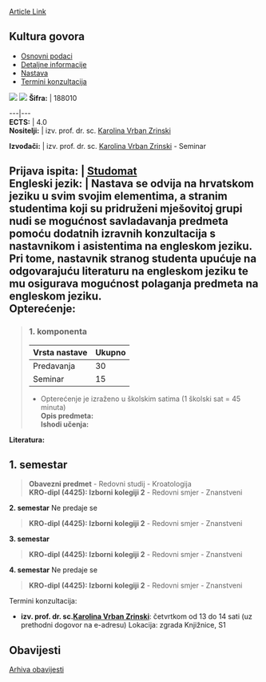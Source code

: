 [Article Link](https://www.fhs.hr/predmet/kulgov)

## Kultura govora
  * [Osnovni podaci](https://www.fhs.hr/predmet/kulgov#v1id-904832_421270_1_0 "Osnovni podaci")
  * [Detaljne informacije](https://www.fhs.hr/predmet/kulgov#v1id-904832_421270_1_1 "Detaljne informacije")
  * [Nastava](https://www.fhs.hr/predmet/kulgov#v1id-904832_421270_1_2 "Nastava")
  * [Termini konzultacija](https://www.fhs.hr/predmet/kulgov#v1id-904832_421270_1_3 "Termini konzultacija")


[![](https://www.fhs.hr/img/flags/gif/hr.gif)](https://www.fhs.hr/predmet/kulgov) [![](https://www.fhs.hr/img/flags/gif/gb.gif)](https://www.fhs.hr/en/course/tsc)
**Šifra:** |  188010  
  
---|---  
**ECTS:** |  4.0   
**Nositelji:** |  izv. prof. dr. sc. [Karolina Vrban Zrinski](https://www.fhs.hr/djelatnik/karolina.vrban_zrinski)   
  
**Izvođači:** |  izv. prof. dr. sc. [Karolina Vrban Zrinski](https://www.fhs.hr/djelatnik/karolina.vrban_zrinski) - Seminar  
  
**Prijava ispita:** |  [Studomat](http://www.isvu.hr/studomat)  
**Engleski jezik:** |  Nastava se odvija na hrvatskom jeziku u svim svojim elementima, a stranim studentima koji su pridruženi mješovitoj grupi nudi se mogućnost savladavanja predmeta pomoću dodatnih izravnih konzultacija s nastavnikom i asistentima na engleskom jeziku. Pri tome, nastavnik stranog studenta upućuje na odgovarajuću literaturu na engleskom jeziku te mu osigurava mogućnost polaganja predmeta na engleskom jeziku.   
**Opterećenje:**  
---  
> ### 1. komponenta
> | Vrsta nastave | Ukupno  
> ---|---  
> Predavanja | 30  
> Seminar | 15  
> * Opterećenje je izraženo u školskim satima (1 školski sat = 45 minuta)   
**Opis predmeta:**  
> **Ishodi učenja:**  

  
**Literatura:**  

  
**1. semestar**  
---  
> **Obavezni predmet** - Redovni studij - Kroatologija  
>  **KRO-dipl (4425): Izborni kolegiji 2** - Redovni smjer - Znanstveni  
>   
  
**2. semestar** Ne predaje se  
> **KRO-dipl (4425): Izborni kolegiji 2** - Redovni smjer - Znanstveni  
>   
  
**3. semestar**  
> **KRO-dipl (4425): Izborni kolegiji 2** - Redovni smjer - Znanstveni  
>   
  
**4. semestar** Ne predaje se  
> **KRO-dipl (4425): Izborni kolegiji 2** - Redovni smjer - Znanstveni  
>   
Termini konzultacija: 
  * **izv. prof. dr. sc.[Karolina Vrban Zrinski](https://www.fhs.hr/djelatnik/karolina.vrban_zrinski)**: 
četvrtkom od 13 do 14 sati (uz prethodni dogovor na e-adresu)
Lokacija: zgrada Knjižnice, S1 


## Obavijesti
[Arhiva obavijesti](https://www.fhs.hr/predmet/kulgov?@=215na#news_114206 "Arhiva obavijesti")
